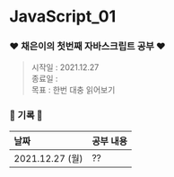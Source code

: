 # JavaScript_01
### ❤ 채은이의 첫번째 자바스크립트 공부 ❤
> 시작일 : 2021.12.27  
> 종료일 :  
> 목표 : 한번 대충 읽어보기

### 🖤 기록 🖤
| 날짜 | 공부 내용 |
|:-----|:---------|
| 2021.12.27 (월) | ?? |
